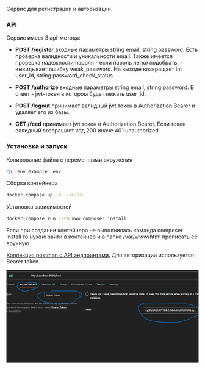 Сервис для регистрации и авторизации.

### API

Сервис имеет 3 api-метода:

- **POST /register** входные параметры string email, string password. Есть проверка валидности и уникальности email. Также имеется проверка надежности пароля - если пароль легко подобрать, - выкидывает ошибку weak_password. На выходе возвращает int user_id, string password_check_status.

- **POST /authorize** входные параметры string email, string password. В ответ - jwt-токен в котором будет лежать user_id.

- **POST /logout** принимает валидный jwt токен в Authorization Bearer и удаляет его из базы.

- **GET /feed** принимает jwt токен в Authorization Bearer. Если токен валидный возвращает код 200 иначе 401 unauthorized.

### Установка и запуск
Копирование файла с переменными окружения
```bash
cp .env.example .env
```
Сборка контейнера
```bash
docker-compose up -d --build
```
Установка зависимостей
```bash
docker-compose run --rm www composer install
```
Если при создании контейнера не выполнилась команда composer install то нужно зайти в контейнер и в папке /var/www/html прописать её вручную

[Коллекция postman c API эндпоинтами.](./auth_api.postman_collection.json) Для авторизации используется Bearer token.

![bearer.jpg](./bearer.jpg)

